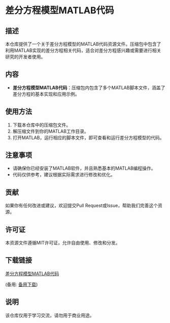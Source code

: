 # 差分方程模型MATLAB代码

## 描述
本仓库提供了一个关于差分方程模型的MATLAB代码资源文件。压缩包中包含了利用MATLAB实现的差分方程相关代码，适合对差分方程感兴趣或需要进行相关研究的开发者使用。

## 内容
- **差分方程模型MATLAB代码**：压缩包内包含了多个MATLAB脚本文件，涵盖了差分方程的基本实现和应用示例。

## 使用方法
1. 下载本仓库中的压缩包文件。
2. 解压缩文件到你的MATLAB工作目录。
3. 打开MATLAB，运行相应的脚本文件，即可查看和运行差分方程模型的代码。

## 注意事项
- 请确保你已经安装了MATLAB软件，并且熟悉基本的MATLAB编程操作。
- 代码仅供参考，建议根据实际需求进行修改和优化。

## 贡献
如果你有任何改进或建议，欢迎提交Pull Request或Issue，帮助我们完善这个资源。

## 许可证
本资源文件遵循MIT许可证，允许自由使用、修改和分发。

## 下载链接
[差分方程模型MATLAB代码](https://pan.quark.cn/s/c378ce003d7f) 

(备用: [备用下载](https://pan.baidu.com/s/1rmucphSyz5nQSiUgCD-_kA?pwd=1234))

## 说明

该仓库仅用于学习交流，请勿用于商业用途。
